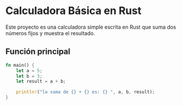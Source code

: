 # Calculadora Básica en Rust

Este proyecto es una calculadora simple escrita en Rust que suma dos números fijos y muestra el resultado.

## Función principal

```rust
fn main() {
    let a = 5;
    let b = 3;
    let result = a + b;

    println!("la suma de {} + {} es: {} ", a, b, result);
}
